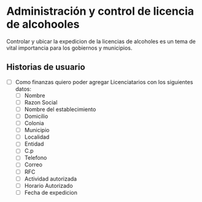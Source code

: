 # Administración y control de licencia de alcohooles

Controlar y ubicar la expedicion de la licencias de alcoholes es un tema de vital importancia para los gobiernos y municipios.

## Historias de usuario

- [ ] Como finanzas quiero poder agregar Licenciatarios con los siguientes datos:
  - [ ] Nombre
  - [ ] Razon Social
  - [ ] Nombre del establecimiento
  - [ ] Domicilio
  - [ ] Colonia
  - [ ] Municipio
  - [ ] Localidad  
  - [ ] Entidad
  - [ ] C.p
  - [ ] Telefono
  - [ ] Correo
  - [ ] RFC
  - [ ] Actividad autorizada
  - [ ] Horario Autorizado
  - [ ] Fecha de expedicion
